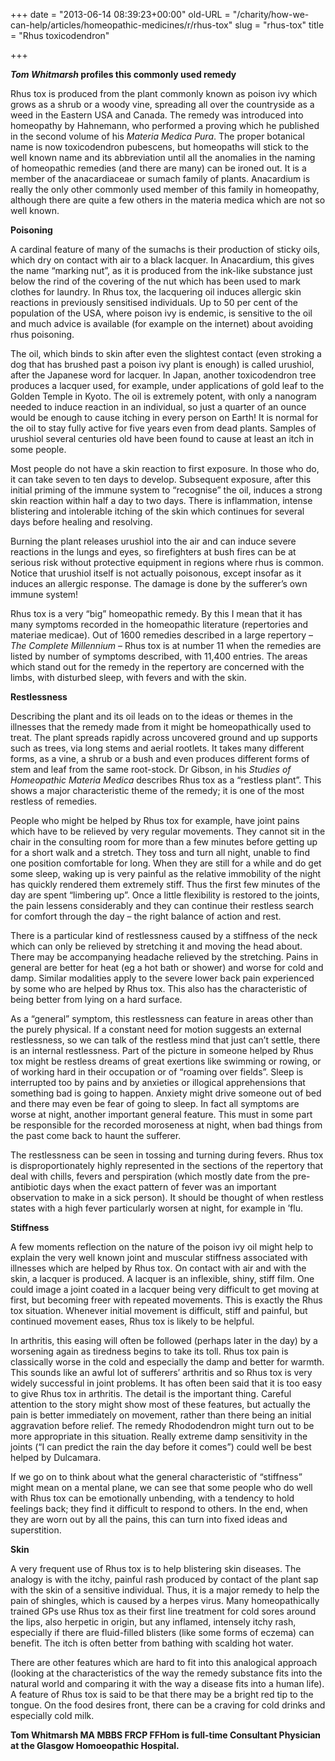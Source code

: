 +++
date = "2013-06-14 08:39:23+00:00"
old-URL = "/charity/how-we-can-help/articles/homeopathic-medicines/r/rhus-tox"
slug = "rhus-tox"
title = "Rhus toxicodendron"

+++

**_Tom Whitmarsh_ profiles this commonly used remedy**

Rhus tox is produced from the plant commonly known as poison ivy which grows as a shrub or a woody vine, spreading all over the countryside as a weed in the Eastern USA and Canada. The remedy was introduced into homeopathy by Hahnemann, who performed a proving which he published in the second volume of his _Materia Medica Pura_. The proper botanical name is now toxicodendron pubescens, but homeopaths will stick to the well known name and its abbreviation until all the anomalies in the naming of homeopathic remedies (and there are many) can be ironed out. It is a member of the anacardiaceae or sumach family of plants. Anacardium is really the only other commonly used member of this family in homeopathy, although there are quite a few others in the materia medica which are not so well known.

**Poisoning**

A cardinal feature of many of the sumachs is their production of sticky oils, which dry on contact with air to a black lacquer. In Anacardium, this gives the name “marking nut”, as it is produced from the ink-like substance just below the rind of the covering of the nut which has been used to mark clothes for laundry. In Rhus tox, the lacquering oil induces allergic skin reactions in previously sensitised individuals. Up to 50 per cent of the population of the USA, where poison ivy is endemic, is sensitive to the oil and much advice is available (for example on the internet) about avoiding rhus poisoning.

The oil, which binds to skin after even the slightest contact (even stroking a dog that has brushed past a poison ivy plant is enough) is called urushiol, after the Japanese word for lacquer. In Japan, another toxicodendron tree produces a lacquer used, for example, under applications of gold leaf to the Golden Temple in Kyoto. The oil is extremely potent, with only a nanogram needed to induce reaction in an individual, so just a quarter of an ounce would be enough to cause itching in every person on Earth! It is normal for the oil to stay fully active for five years even from dead plants. Samples of urushiol several centuries old have been found to cause at least an itch in some people.

Most people do not have a skin reaction to first exposure. In those who do, it can take seven to ten days to develop. Subsequent exposure, after this initial priming of the immune system to “recognise” the oil, induces a strong skin reaction within half a day to two days. There is inflammation, intense blistering and intolerable itching of the skin which continues for several days before healing and resolving.

Burning the plant releases urushiol into the air and can induce severe reactions in the lungs and eyes, so firefighters at bush fires can be at serious risk without protective equipment in regions where rhus is common. Notice that urushiol itself is not actually poisonous, except insofar as it induces an allergic response. The damage is done by the sufferer’s own immune system!

Rhus tox is a very “big” homeopathic remedy. By this I mean that it has many symptoms recorded in the homeopathic literature (repertories and materiae medicae). Out of 1600 remedies described in a large repertory – _The Complete Millennium_ – Rhus tox is at number 11 when the remedies are listed by number of symptoms described, with 11,400 entries. The areas which stand out for the remedy in the repertory are concerned with the limbs, with disturbed sleep, with fevers and with the skin.

**Restlessness**

Describing the plant and its oil leads on to the ideas or themes in the illnesses that the remedy made from it might be homeopathically used to treat. The plant spreads rapidly across uncovered ground and up supports such as trees, via long stems and aerial rootlets. It takes many different forms, as a vine, a shrub or a bush and even produces different forms of stem and leaf from the same root-stock. Dr Gibson, in his _Studies of Homeopathic Materia Medica_ describes Rhus tox as a “restless plant”. This shows a major characteristic theme of the remedy; it is one of the most restless of remedies.

People who might be helped by Rhus tox for example, have joint pains which have to be relieved by very regular movements. They cannot sit in the chair in the consulting room for more than a few minutes before getting up for a short walk and a stretch. They toss and turn all night, unable to find one position comfortable for long. When they are still for a while and do get some sleep, waking up is very painful as the relative immobility of the night has quickly rendered them extremely stiff. Thus the first few minutes of the day are spent “limbering up”. Once a little flexibility is restored to the joints, the pain lessens considerably and they can continue their restless search for comfort through the day – the right balance of action and rest.

There is a particular kind of restlessness caused by a stiffness of the neck which can only be relieved by stretching it and moving the head about. There may be accompanying headache relieved by the stretching. Pains in general are better for heat (eg a hot bath or shower) and worse for cold and damp. Similar modalities apply to the severe lower back pain experienced by some who are helped by Rhus tox. This also has the characteristic of being better from lying on a hard surface.

As a “general” symptom, this restlessness can feature in areas other than the purely physical. If a constant need for motion suggests an external restlessness, so we can talk of the restless mind that just can’t settle, there is an internal restlessness. Part of the picture in someone helped by Rhus tox might be restless dreams of great exertions like swimming or rowing, or of working hard in their occupation or of “roaming over fields”. Sleep is interrupted too by pains and by anxieties or illogical apprehensions that something bad is going to happen. Anxiety might drive someone out of bed and there may even be fear of going to sleep. In fact all symptoms are worse at night, another important general feature. This must in some part be responsible for the recorded moroseness at night, when bad things from the past come back to haunt the sufferer.

The restlessness can be seen in tossing and turning during fevers. Rhus tox is disproportionately highly represented in the sections of the repertory that deal with chills, fevers and perspiration (which mostly date from the pre-antibiotic days when the exact pattern of fever was an important observation to make in a sick person). It should be thought of when restless states with a high fever particularly worsen at night, for example in ’flu.

**Stiffness**

A few moments reflection on the nature of the poison ivy oil might help to explain the very well known joint and muscular stiffness associated with illnesses which are helped by Rhus tox. On contact with air and with the skin, a lacquer is produced. A lacquer is an inflexible, shiny, stiff film. One could image a joint coated in a lacquer being very difficult to get moving at first, but becoming freer with repeated movements. This is exactly the Rhus tox situation. Whenever initial movement is difficult, stiff and painful, but continued movement eases, Rhus tox is likely to be helpful.

In arthritis, this easing will often be followed (perhaps later in the day) by a worsening again as tiredness begins to take its toll. Rhus tox pain is classically worse in the cold and especially the damp and better for warmth. This sounds like an awful lot of sufferers’ arthritis and so Rhus tox is very widely successful in joint problems. It has often been said that it is too easy to give Rhus tox in arthritis. The detail is the important thing. Careful attention to the story might show most of these features, but actually the pain is better immediately on movement, rather than there being an initial aggravation before relief. The remedy Rhododendron might turn out to be more appropriate in this situation. Really extreme damp sensitivity in the joints (“I can predict the rain the day before it comes”) could well be best helped by Dulcamara.

If we go on to think about what the general characteristic of “stiffness” might mean on a mental plane, we can see that some people who do well with Rhus tox can be emotionally unbending, with a tendency to hold feelings back; they find it difficult to respond to others. In the end, when they are worn out by all the pains, this can turn into fixed ideas and superstition.

**Skin**

A very frequent use of Rhus tox is to help blistering skin diseases. The analogy is with the itchy, painful rash produced by contact of the plant sap with the skin of a sensitive individual. Thus, it is a major remedy to help the pain of shingles, which is caused by a herpes virus. Many homeopathically trained GPs use Rhus tox as their first line treatment for cold sores around the lips, also herpetic in origin, but any inflamed, intensely itchy rash, especially if there are fluid-filled blisters (like some forms of eczema) can benefit. The itch is often better from bathing with scalding hot water.

There are other features which are hard to fit into this analogical approach (looking at the characteristics of the way the remedy substance fits into the natural world and comparing it with the way a disease fits into a human life). A feature of Rhus tox is said to be that there may be a bright red tip to the tongue. On the food desires front, there can be a craving for cold drinks and especially cold milk.

**Tom Whitmarsh MA MBBS FRCP FFHom is full-time Consultant Physician at the Glasgow Homoeopathic Hospital.**

